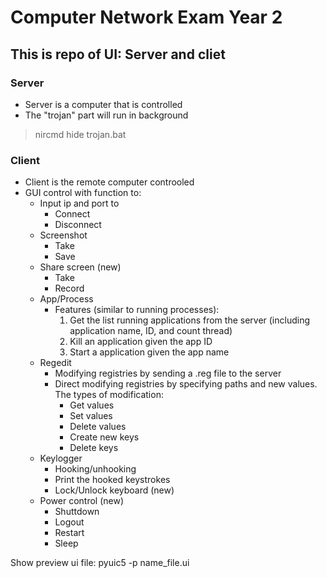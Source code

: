 # Computer Network Exam Year 2

## This is repo of UI: Server and cliet

### Server
- Server is a computer that is controlled
- The "trojan" part will run in background
> nircmd hide trojan.bat


### Client
- Client is the remote computer controoled
- GUI control with function to:
	+ Input ip and port to 
		* Connect
		* Disconnect
	+ Screenshot
		* Take
		* Save
	+ Share screen (new)
		* Take
		* Record
	+ App/Process
		* Features (similar to running processes):
            1. Get the list running applications from the server (including application name, ID, and count thread)
            2. Kill an application given the app ID
            3. Start a application given the app name
	+ Regedit
		* Modifying registries by sending a .reg file to the server
		* Direct modifying registries by specifying paths and new values. The types of modification:
			* Get values
		    * Set values
		    * Delete values
		    * Create new keys
		    * Delete keys
	+ Keylogger
		* Hooking/unhooking
		* Print the hooked keystrokes
		* Lock/Unlock keyboard (new)
	+ Power control (new)
		* Shuttdown
		* Logout
		* Restart
		* Sleep

Show preview ui file:
pyuic5 -p name_file.ui